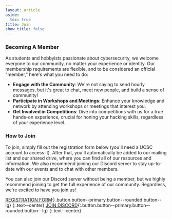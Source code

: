 ```yaml
---
layout: article
aside:
  toc: true
title: Join
show_title: false
---
```


### Becoming A Member
As students and hobbyists passionate about cybersecurity, we welcome everyone to our community, no matter your experience or identity. Our membership requirements are flexible, and to be considered an official "member," here's what you need to do:

- **Engage with the Community**: We're not saying to send hourly messages, but it's great to chat, meet new people, and build a sense of community!
- **Participate in Workshops and Meetings**: Enhance your knowledge and network by attending workshops or meetings that interest you.
- **Get Involved in Competitions**: Dive into competitions with us for a true hands-on experience, crucial for honing your hacking skills, regardless of your experience level.

### How to Join
To join, simply fill out the registration form below (you'll need a UCSC account to access it). After that, you'll automatically be added to our mailing list and our shared drive, where you can find all of our resources and information. We also recommend joining our Discord server to stay up-to-date with our events and to chat with other members.

You can also join our Discord server without being a member, but we highly recommend joining to get the full experience of our community. Regardless, we're excited to have you join us!


[REGISTRATION FORM](/register){:.button.button--primary.button--rounded.button--lg}
{:.text--center}
[JOIN DISCORD](/discord){:.button.button--primary.button--rounded.button--lg}
{:.text--center}